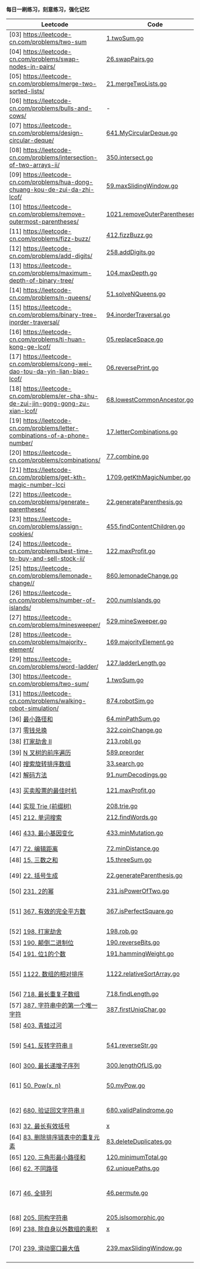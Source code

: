 **每日一刷练习，刻意练习，强化记忆**

| Leetcode | Code | Difficulty | Points |
| -------- | ---- | ---------- | ------ |
|[03] <https://leetcode-cn.com/problems/two-sum>|[1.twoSum.go](../week01/1.twoSum.go)|
|[04] <https://leetcode-cn.com/problems/swap-nodes-in-pairs/>|[26.swapPairs.go](../week01/26.swapPairs.go)|
|[05] <https://leetcode-cn.com/problems/merge-two-sorted-lists/>|[21.mergeTwoLists.go](../week01/21.mergeTwoLists.go)|
|[06] <https://leetcode-cn.com/problems/bulls-and-cows/>|-|
|[07] <https://leetcode-cn.com/problems/design-circular-deque/>|[641.MyCircularDeque.go](../week01/641.MyCircularDeque.go)|
|[08] <https://leetcode-cn.com/problems/intersection-of-two-arrays-ii/>|[350.intersect.go](../week02/350.intersect.go)|
|[09] <https://leetcode-cn.com/problems/hua-dong-chuang-kou-de-zui-da-zhi-lcof/>|[59.maxSlidingWindow.go](../week02/59.maxSlidingWindow.go)|
|[10] <https://leetcode-cn.com/problems/remove-outermost-parentheses/>|[1021.removeOuterParentheses.go](../week02/1021.removeOuterParentheses.go)|
|[11] <https://leetcode-cn.com/problems/fizz-buzz/>|[412.fizzBuzz.go](../week02/412.fizzBuzz.go)|
|[12] <https://leetcode-cn.com/problems/add-digits/>|[258.addDigits.go](../week02/258.addDigits.go)|
|[13] <https://leetcode-cn.com/problems/maximum-depth-of-binary-tree/>|[104.maxDepth.go](../week03/104.maxDepth.go)|
|[14] <https://leetcode-cn.com/problems/n-queens/>|[51.solveNQueens.go](../week03/51.solveNQueens.go)|
|[15] <https://leetcode-cn.com/problems/binary-tree-inorder-traversal/>|[94.inorderTraversal.go](../week03/94.inorderTraversal.go)|
|[16] <https://leetcode-cn.com/problems/ti-huan-kong-ge-lcof/>|[05.replaceSpace.go](../week03/05.replaceSpace.go)|
|[17] <https://leetcode-cn.com/problems/cong-wei-dao-tou-da-yin-lian-biao-lcof/>|[06.reversePrint.go](../week03/06.reversePrint.go)|
|[18] <https://leetcode-cn.com/problems/er-cha-shu-de-zui-jin-gong-gong-zu-xian-lcof/>|[68.lowestCommonAncestor.go](../week03/68.lowestCommonAncestor.go)|
|[19] <https://leetcode-cn.com/problems/letter-combinations-of-a-phone-number/>|[17.letterCombinations.go](../week03/17.letterCombinations.go)|
|[20] <https://leetcode-cn.com/problems/combinations/>|[77.combine.go](../week04/77.combine.go)|
|[21] <https://leetcode-cn.com/problems/get-kth-magic-number-lcci>|[1709.getKthMagicNumber.go](../week04/1709.getKthMagicNumber.go)|
|[22] <https://leetcode-cn.com/problems/generate-parentheses/>|[22.generateParenthesis.go](../week04/22.generateParenthesis.go)|
|[23] <https://leetcode-cn.com/problems/assign-cookies/>|[455.findContentChildren.go](../week04/455.findContentChildren.go)|
|[24] <https://leetcode-cn.com/problems/best-time-to-buy-and-sell-stock-ii/>|[122.maxProfit.go](../week04/122.maxProfit.go)|
|[25] <https://leetcode-cn.com/problems/lemonade-change//>|[860.lemonadeChange.go](../week04/860.lemonadeChange.go)|S|
|[26] <https://leetcode-cn.com/problems/number-of-islands/>|[200.numIslands.go](../week04/200.numIslands.go)|M|
|[27] <https://leetcode-cn.com/problems/minesweeper/>|[529.mineSweeper.go](../week04/529.mineSweeper.go)|M|
|[28] <https://leetcode-cn.com/problems/majority-element/>|[169.majorityElement.go](../week05/169.majorityElement.go)|S|
|[29] <https://leetcode-cn.com/problems/word-ladder/>|[127.ladderLength.go](../week05/127.ladderLength.go)|H|
|[30] <https://leetcode-cn.com/problems/two-sum/>|[1.twoSum.go](../week01/1.twoSum.go)|S|
|[31] <https://leetcode-cn.com/problems/walking-robot-simulation/>|[874.robotSim.go](874.robotSim.go)|S|
|[36] [最小路径和](https://leetcode-cn.com/problems/minimum-path-sum/)|[64.minPathSum.go](../week06/64.minPathSum.go)|M|dp|
|[37] [零钱兑换](https://leetcode-cn.com/problems/coin-change/)|[322.coinChange.go](../week06/322.coinChange.go)|M|递归、dp|
|[38] [打家劫舍 II](https://leetcode-cn.com/problems/house-robber-ii/)|[213.robII.go](../week06/213.robII.go)|M|dp|
|[39] [N 叉树的前序遍历](https://leetcode-cn.com/problems/n-ary-tree-preorder-traversal/)|[589.preorder](../week07/589.preorder)|S|递归、栈|
|[40] [搜索旋转排序数组](https://leetcode-cn.com/problems/search-in-rotated-sorted-array/)|[33.search.go](../week07/33.search.go)|M|二分查找|
|[42] [解码方法](https://leetcode-cn.com/problems/decode-ways)|[91.numDecodings.go](../week07/91.numDecodings.go)|M|dp|
|[43] [买卖股票的最佳时机](121.maxProfit.go)|[121.maxProfit.go](../week07/121.maxProfit.go)|S|dp、贪心算法|
|[44] [实现 Trie (前缀树)](https://leetcode-cn.com/problems/implement-trie-prefix-tree/)|[208.trie.go](../week07/208.trie.go)|M|trie|
|[45] [212. 单词搜索](https://leetcode-cn.com/problems/word-search-ii/)|[212.findWords.go](../week07/212.findWords.go)|H|dp|
|[46] [433. 最小基因变化](https://leetcode-cn.com/problems/minimum-genetic-mutation/)|[433.minMutation.go](../week07/433.minMutation.go)|S|递归、回溯|
|[47] [72. 编辑距离](https://leetcode-cn.com/problems/edit-distance/)|[72.minDistance.go](../week07/72.minDistance.go)|H||
|[48] [15. 三数之和](https://leetcode-cn.com/problems/3sum/)|[15.threeSum.go](../week06/15.threeSum.go)|M|双指针|
|[49] [22. 括号生成](https://leetcode-cn.com/problems/generate-parentheses/)|[22.generateParenthesis.go](../week04/22.generateParenthesis.go)|M|dfs、回溯+剪枝|
|[50] [231. 2的幂](https://leetcode-cn.com/problems/power-of-two/)|[231.isPowerOfTwo.go](../week08/231.isPowerOfTwo.go)|S|位运算|
|[51] [367. 有效的完全平方数](https://leetcode-cn.com/problems/valid-perfect-square/)|[367.isPerfectSquare.go](../week04/367.isPerfectSquare.go)|M|二分查找、牛顿迭代|
|[52] [198. 打家劫舍](https://leetcode-cn.com/problems/house-robber/)|[198.rob.go](198.rob.go)|M|dp|
|[53] [190. 颠倒二进制位](https://leetcode-cn.com/problems/reverse-bits/)|[190.reverseBits.go](190.reverseBits.go)|S|位移|
|[54] [191. 位1的个数](https://leetcode-cn.com/problems/number-of-1-bits/)|[191.hammingWeight.go](191.hammingWeight.go)|S|位移|
|[55] [1122. 数组的相对排序](https://leetcode-cn.com/problems/relative-sort-array/)|[1122.relativeSortArray.go](1122.relativeSortArray.go)|S|计数排序、自定义排序|
|[56] [718. 最长重复子数组](https://leetcode-cn.com/problems/maximum-length-of-repeated-subarray/)|[718.findLength.go](718.findLength.go)|M|dp|
|[57] [387. 字符串中的第一个唯一字符](https://leetcode-cn.com/problems/first-unique-character-in-a-string/)|[387.firstUniqChar.go](387.firstUniqChar.go)|S|hashmap|
|[58] [403. 青蛙过河](https://leetcode-cn.com/problems/frog-jump/)||H|dp|
|[59] [541. 反转字符串 II](https://leetcode-cn.com/problems/reverse-string-ii/)|[541.reverseStr.go](541.reverseStr.go)|S|双指针、循环步长为2*k|
|[60] [300. 最长递增子序列](https://leetcode-cn.com/problems/longest-increasing-subsequence/)|[300.lengthOfLIS.go](300.lengthOfLIS.go)|M|dp|
|[61] [50. Pow(x, n)](https://leetcode-cn.com/problems/powx-n/)|[50.myPow.go](50.myPow.go)|M|分治、快速幂、位运算|
|[62] [680. 验证回文字符串 Ⅱ](https://leetcode-cn.com/problems/valid-palindrome-ii/)|[680.validPalindrome.go](680.validPalindrome.go)|S|双指针、回文字串|
|[63] [32. 最长有效括号](https://leetcode-cn.com/problems/longest-valid-parentheses/)|[x](x)|H|栈|
|[64] [83. 删除排序链表中的重复元素](https://leetcode-cn.com/problems/remove-duplicates-from-sorted-list/)|[83.deleteDuplicates.go](83.deleteDuplicates.go)|S|链表、双指针|
|[65] [120. 三角形最小路径和](https://leetcode-cn.com/problems/triangle/)|[120.minimumTotal.go](120.minimumTotal.go)|M|dp|
|[66] [62. 不同路径](https://leetcode-cn.com/problems/unique-paths/)|[62.uniquePaths.go](62.uniquePaths.go)|M|dp|
|[67] [46. 全排列](https://leetcode-cn.com/problems/permutations/)|[46.permute.go](46.permute.go)|M|排列组合、子集问题，回溯|
|[68] [205. 同构字符串](https://leetcode-cn.com/problems/isomorphic-strings/)|[205.isIsomorphic.go](205.isIsomorphic.go)|S|字符串|
|[69] [238. 除自身以外数组的乘积](https://leetcode-cn.com/problems/product-of-array-except-self/)|[x](x)|M|数组|
|[70] [239. 滑动窗口最大值](https://leetcode-cn.com/problems/sliding-window-maximum/)|[239.maxSlidingWindow.go](239.maxSlidingWindow.go)|H|大顶堆、双端队列deque|

